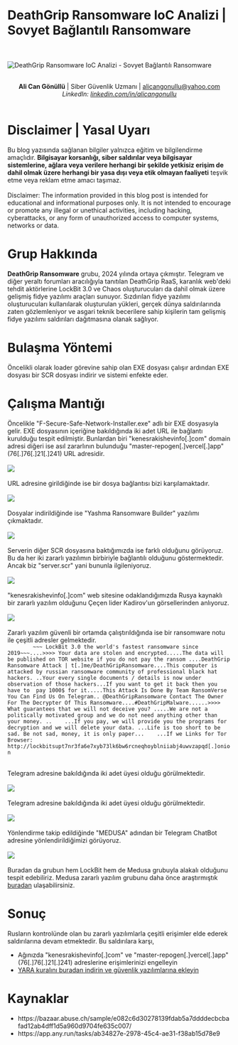 <link rel="stylesheet" href="../../CSS/style.css" type="text/css">

# DeathGrip Ransomware IoC Analizi | Sovyet Bağlantılı Ransomware

<!-- SEO Meta Tags -->
<meta name="description" content="DeathGrip Ransomware IoC analizi ve tehdit istihbaratı çalışması. Siber güvenlik uzmanı Ali Can Gönüllü'den Sovyet bağlantılı ransomware detaylı analizi.">
<meta name="keywords" content="DeathGrip, ransomware, IoC, malware analizi, siber güvenlik, threat intelligence, Sovyet, ransomware analizi, zararlı yazılım">
<meta name="author" content="Ali Can Gönüllü">
<meta name="robots" content="index, follow">
<meta property="og:title" content="DeathGrip Ransomware IoC Analizi">
<meta property="og:description" content="Sovyet bağlantılı DeathGrip ransomware detaylı analizi ve IoC çalışması.">
<meta property="og:type" content="article">
<meta property="og:url" content="https://github.com/alicangonullu/CTI_Arastirmalarim/IoC/DeathGripRansomware_IoC/">
<meta property="og:image" content="title.jpeg">
<meta name="twitter:card" content="summary_large_image">
<meta name="twitter:title" content="DeathGrip Ransomware IoC Analizi">
<meta name="twitter:description" content="Sovyet bağlantılı ransomware detaylı analizi.">
<meta name="twitter:image" content="title.jpeg">

<br><br>
<img src="title.jpeg" alt="DeathGrip Ransomware IoC Analizi - Sovyet Bağlantılı Ransomware">
<br><br>
<center><strong>Ali Can Gönüllü</strong> | Siber Güvenlik Uzmanı | <a href="mailto:alicangonullu@yahoo.com">alicangonullu@yahoo.com</a><br>
<em>LinkedIn: <a href="https://linkedin.com/in/alicangonullu" target="_blank">linkedin.com/in/alicangonullu</a></em></center><br>

# Disclaimer | Yasal Uyarı
<p>
  Bu blog yazısında sağlanan bilgiler yalnızca eğitim ve bilgilendirme amaçlıdır. <b>Bilgisayar korsanlığı, siber saldırılar veya bilgisayar sistemlerine, ağlara veya verilere herhangi bir şekilde yetkisiz erişim de dahil olmak üzere herhangi bir yasa dışı veya etik olmayan faaliyeti</b> teşvik etme veya reklam etme amacı taşımaz.
<br><br>
  Disclaimer: The information provided in this blog post is intended for educational and informational purposes only. It is not intended to encourage or promote any illegal or unethical activities, including hacking, cyberattacks, or any form of unauthorized access to computer systems, networks or data.
</p>

# Grup Hakkında
<p>
  <b>DeathGrip Ransomware</b> grubu, 2024 yılında ortaya çıkmıştır. Telegram ve diğer yeraltı forumları aracılığıyla tanıtılan DeathGrip RaaS, karanlık web'deki tehdit aktörlerine LockBit 3.0 ve Chaos oluşturucuları da dahil olmak üzere gelişmiş fidye yazılımı araçları sunuyor. Sızdırılan fidye yazılımı oluşturucuları kullanılarak oluşturulan yükleri, gerçek dünya saldırılarında zaten gözlemleniyor ve asgari teknik becerilere sahip kişilerin tam gelişmiş fidye yazılımı saldırıları dağıtmasına olanak sağlıyor.
</p>

# Bulaşma Yöntemi
<p>
    Öncelikli olarak loader görevine sahip olan EXE dosyası çalışır ardından EXE dosyası bir SCR dosyası indirir ve sistemi enfekte eder.
</p>

# Çalışma Mantığı
<p>
    Öncelikle "F-Secure-Safe-Network-Installer.exe" adlı bir EXE dosyasıyla gelir. EXE dosyasının içeriğine bakıldığında iki adet URL ile bağlantı kurulduğu tespit edilmiştir. Bunlardan biri "kenesrakishevinfo[.]com" domain adresi diğeri ise asıl zararlının bulunduğu "master-repogen[.]vercel[.]app" (76[.]76[.]21[.]241) URL adresidir.
    <br><br>
    <img src="exe.png">
    <br><br>
    URL adresine girildiğinde ise bir dosya bağlantısı bizi karşılamaktadır.
    <br><br>
    <img src="url.png">
    <br><br>
    Dosyalar indirildiğinde ise "Yashma Ransomware Builder" yazılımı çıkmaktadır.
    <br><br>
    <img src="yashma.png">
    <br><br>
    Serverin diğer SCR dosyasına baktığımızda ise farklı olduğunu görüyoruz. Bu da her iki zararlı yazılımın birbiriyle bağlantılı olduğunu göstermektedir. Ancak biz "server.scr" yani bununla ilgileniyoruz.
    <br><br>
    <img src="scr.png">
    <br><br>
    "kenesrakishevinfo[.]com" web sitesine odaklandığımızda Rusya kaynaklı bir zararlı yazılım olduğunu Çeçen lider Kadirov'un görsellerinden anlıyoruz.
    <br><br>
    <img src="soviet_connection.png">
    <br><br>
    Zararlı yazılım güvenli bir ortamda çalıştırıldığında ise bir ransomware notu ile çeşitli adresler gelmektedir.
    <code>
        ~~~ LockBit 3.0 the world's fastest ransomware since 2019~~~....>>>> Your data are stolen and encrypted.....The data will be published on TOR website if you do not pay the ransom ....DeathGrip Ransomware Attack | t[.]me/DeathGripRansomware....This computer is attacked by russian ransomware community of professional black hat hackers. ..Your every single documents / details is now under observation of those hackers...If you want to get it back then you have to  pay 1000$ for it.....This Attack Is Done By Team RansomVerse  You Can Find Us On Telegram.. @DeathGripRansomware Contact The Owner For The Decrypter Of This Ransomware....#DeathGripMalware......>>>> What guarantees that we will not deceive you? .....We are not a politically motivated group and we do not need anything other than your money. ..    ...If you pay, we will provide you the programs for decryption and we will delete your data. ...Life is too short to be sad. Be not sad, money, it is only paper...    ...If we Links for Tor Browser: http://lockbitsupt7nr3fa6e7xyb73lk6bw6rcneqhoyblniiabj4uwvzapqd[.]onion
    </code>
    <br><br>
    Telegram adresine bakıldığında iki adet üyesi olduğu görülmektedir. 
    <br><br>
    <img src="tg.png">
    <br><br>
    Telegram adresine bakıldığında iki adet üyesi olduğu görülmektedir. 
    <br><br>
    <img src="tg2.png">
    <br><br>
    Yönlendirme takip edildiğinde "MEDUSA" adından bir Telegram ChatBot adresine yönlendirildiğimizi görüyoruz.
    <br><br>
    <img src="tg3.png">
    <br><br>
    Buradan da grubun hem LockBit hem de Medusa grubuyla alakalı olduğunu tespit edebiliriz. Medusa zararlı yazılım grubunu daha önce araştırmıştık <a href="https://alicangnll.github.io/CTI_Arastirmalarim/IoC/Medusa_IoC/" target="_blank">buradan</a> ulaşabilirsiniz.

# Sonuç
<p>
    Rusların kontrolünde olan bu zararlı yazılımlarla çeşitli erişimler elde ederek saldırılarına devam etmektedir. Bu saldırılara karşı,
    <ul>
        <li>Ağınızda "kenesrakishevinfo[.]com" ve "master-repogen[.]vercel[.]app" (76[.]76[.]21[.]241) adreslerine erişimlerinizi engelleyin</li>
        <li><a href="https://alicangnll.github.io/CTI_Arastirmalarim/YARA_Rules/Deathgrip_Ransom.yara">YARA kuralını buradan indirin ve güvenlik yazılımlarına ekleyin</a></li>
    </ul>
</p>


# Kaynaklar
<ul>
    <li>https://bazaar.abuse.ch/sample/e082c6d30278139fdab5a7ddddecbcbafad12ab4dff1d5a960d9704fe635c007/</li>
    <li>https://app.any.run/tasks/ab34827e-2978-45c4-ae31-f38ab15d78e9</li>
</ul>
